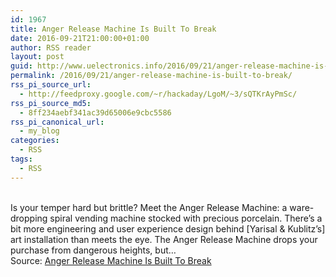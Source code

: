 ```yaml
---
id: 1967
title: Anger Release Machine Is Built To Break
date: 2016-09-21T21:00:00+01:00
author: RSS reader
layout: post
guid: http://www.uelectronics.info/2016/09/21/anger-release-machine-is-built-to-break/
permalink: /2016/09/21/anger-release-machine-is-built-to-break/
rss_pi_source_url:
  - http://feedproxy.google.com/~r/hackaday/LgoM/~3/sQTKrAyPmSc/
rss_pi_source_md5:
  - 8ff234aebf341ac39d65006e9cbc5586
rss_pi_canonical_url:
  - my_blog
categories:
  - RSS
tags:
  - RSS
---
```

&#013;  
Is your temper hard but brittle? Meet the Anger Release Machine: a ware-dropping spiral vending machine stocked with precious porcelain. There’s a bit more engineering and user experience design behind [Yarisal & Kublitz’s] art installation than meets the eye. The Anger Release Machine drops your purchase from dangerous heights, but…&#013;  
Source: <a href="http://feedproxy.google.com/~r/hackaday/LgoM/~3/sQTKrAyPmSc/" target="_blank">Anger Release Machine Is Built To Break</a>